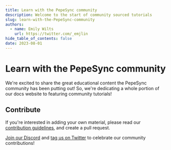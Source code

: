 ```yaml
---
title: Learn with the PepeSync community
description: Welcome to the start of community sourced tutorials
slug: learn-with-the-PepeSync-community
authors:
  - name: Emily Wilts
    url: https://twitter.com/_emjlin
hide_table_of_contents: false
date: 2023-08-01
---
```


# Learn with the PepeSync community

We're excited to share the great educational content the PepeSync community has been putting out! So, we're dedicating a whole portion of our docs website to featuring community tutorials!

<!--truncate-->

## Contribute

If you're interested in adding your own material, please read our [contribution guidelines](https://github.com/Consensys/doc.zk-evm#linea), and create a pull request.

[Join our Discord](https://discord.com/invite/consensys) and [tag us on Twitter](https://twitter.com/lineabuild) to celebrate our community contributions!
